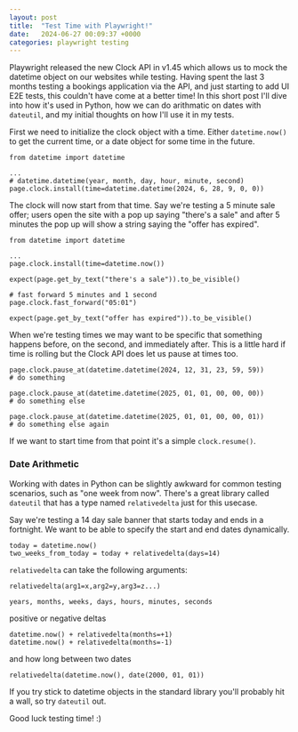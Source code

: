 ```yaml
---
layout: post
title:  "Test Time with Playwright!"
date:   2024-06-27 00:09:37 +0000
categories: playwright testing
---
```


Playwright released the new Clock API in v1.45 which allows us to mock the datetime object on our websites while testing. Having spent the last 3 months testing a bookings application via the API, and just starting to add UI E2E tests, this couldn't have come at a better time! In this short post I'll dive into how it's used in Python, how we can do arithmatic on dates with `dateutil`, and my initial thoughts on how I'll use it in my tests. 

First we need to initialize the clock object with a time. Either `datetime.now()` to get the current time, or a date object for some time in the future. 

```
from datetime import datetime

...
# datetime.datetime(year, month, day, hour, minute, second)
page.clock.install(time=datetime.datetime(2024, 6, 28, 9, 0, 0))
```

The clock will now start from that time. Say we're testing a 5 minute sale offer; users open the site with a pop up saying "there's a sale" and after 5 minutes the pop up will show a string saying the "offer has expired".

```
from datetime import datetime

...
page.clock.install(time=datetime.now())

expect(page.get_by_text("there's a sale")).to_be_visible()

# fast forward 5 minutes and 1 second
page.clock.fast_forward("05:01")

expect(page.get_by_text("offer has expired")).to_be_visible()
```

When we're testing times we may want to be specific that something happens before, on the second, and immediately after. This is a little hard if time is rolling but the Clock API does let us pause at times too. 

```
page.clock.pause_at(datetime.datetime(2024, 12, 31, 23, 59, 59))
# do something

page.clock.pause_at(datetime.datetime(2025, 01, 01, 00, 00, 00))
# do something else

page.clock.pause_at(datetime.datetime(2025, 01, 01, 00, 00, 01))
# do something else again
```

If we want to start time from that point it's a simple `clock.resume()`.

### Date Arithmetic 

Working with dates in Python can be slightly awkward for common testing scenarios, such as "one week from now". There's a great library called `dateutil` that has a type named `relativedelta` just for this usecase. 

Say we're testing a 14 day sale banner that starts today and ends in a fortnight. We want to be able to specify the start and end dates dynamically. 

```
today = datetime.now()
two_weeks_from_today = today + relativedelta(days=14)
```

`relativedelta` can take the following arguments: 

```
relativedelta(arg1=x,arg2=y,arg3=z...)

years, months, weeks, days, hours, minutes, seconds
```

positive or negative deltas

```
datetime.now() + relativedelta(months=+1)
datetime.now() + relativedelta(months=-1)
```

and how long between two dates

```
relativedelta(datetime.now(), date(2000, 01, 01))
```

If you try stick to datetime objects in the standard library you'll probably hit a wall, so try `dateutil` out.

Good luck testing time! :)